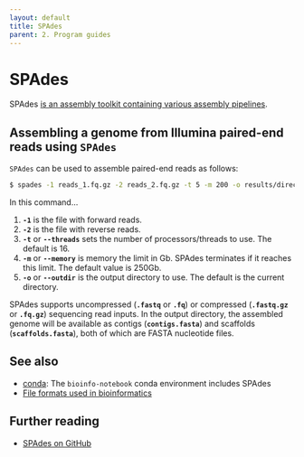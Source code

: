```yaml
---
layout: default
title: SPAdes
parent: 2. Program guides
---
```


# SPAdes

SPAdes [is an assembly toolkit containing various assembly pipelines](https://github.com/ablab/spades/blob/spades_3.14.1/README.md).

## Assembling a genome from Illumina paired-end reads using `SPAdes`

`SPAdes` can be used to assemble paired-end reads as follows:

```bash
$ spades -1 reads_1.fq.gz -2 reads_2.fq.gz -t 5 -m 200 -o results/directory/
```

In this command...

1. **`-1`** is the file with forward reads.
2. **`-2`** is the file with reverse reads.
3. **`-t`** or **`--threads`** sets the number of processors/threads to use. The default is 16.
4. **`-m`** or **`--memory`** is memory the limit in Gb. SPAdes terminates if it reaches this limit. The default value is 250Gb.
5. **`-o`** or **`--outdir`** is the output directory to use. The default is the current directory.

SPAdes supports uncompressed (**`.fastq`** or **`.fq`**) or compressed (**`.fastq.gz`** or **`.fq.gz`**) sequencing read inputs.
In the output directory, the assembled genome will be available as contigs (**`contigs.fasta`**) and scaffolds (**`scaffolds.fasta`**), both of which are FASTA nucleotide files.

## See also

- [conda](conda.md): The `bioinfo-notebook` conda environment includes SPAdes
- [File formats used in bioinformatics](file_formats.md)

## Further reading

- [SPAdes on GitHub](https://github.com/ablab/spades/)
